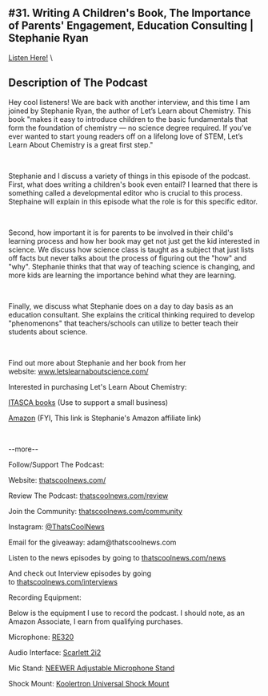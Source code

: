 #31. Writing A Children's Book, The Importance of Parents' Engagement, Education Consulting | Stephanie Ryan
---
[Listen Here!](https://thatscoolnews.podbean.com/e/31-writing-a-childrens-book-the-importance-of-parents-engagement-education-consulting-stephanie-ryan/) \
## Description of The Podcast
<p>Hey cool listeners! We are back with another interview, and this time I am joined by Stephanie Ryan, the author of Let’s Learn about Chemistry. This book "makes it easy to introduce children to the basic fundamentals that form the foundation of chemistry — no science degree required. If you’ve ever wanted to start young readers off on a lifelong love of STEM, Let’s Learn About Chemistry is a great first step."</p>

<p> </p>

<p>Stephanie and I discuss a variety of things in this episode of the podcast. First, what does writing a children's book even entail? I learned that there is something called a developmental editor who is crucial to this process. Stephaine will explain in this episode what the role is for this specific editor.</p>

<p> </p>

<p>Second, how important it is for parents to be involved in their child's learning process and how her book may get not just get the kid interested in science. We discuss how science class is taught as a subject that just lists off facts but never talks about the process of figuring out the "how" and "why". Stephanie thinks that that way of teaching science is changing, and more kids are learning the importance behind what they are learning. </p>

<p> </p>

<p>Finally, we discuss what Stephanie does on a day to day basis as an education consultant. She explains the critical thinking required to develop "phenomenons" that teachers/schools can utilize to better teach their students about science. </p>

<p> </p>

<p>Find out more about Stephanie and her book from her website: <a href='http://www.letslearnaboutscience.com/'>www.letslearnaboutscience.com/</a></p>

Interested in purchasing Let's Learn About Chemistry:
<p><a href='https://itascabooks.com/lets-learn-about-chemistry/'>ITASCA books</a> (Use to support a small business)</p>

<p><a href='https://www.amazon.com/gp/product/1734091622/ref=as_li_qf_asin_il_tl_nodl?ie=UTF8&tag=stephaniery06-20&creative=9325&linkCode=as2&creativeASIN=1734091622&linkId=11d23b3a979987d42d5c47755841bf47'>Amazon</a> (FYI, This link is Stephanie's Amazon affiliate link)</p>

<p> </p>

<p>--more--</p>

Follow/Support The Podcast:
<p>Website: <a href='https://thatscoolnews.com/'>thatscoolnews.com/</a></p>

<p>Review The Podcast: <a href='https://thatscoolnews.com/review/'>thatscoolnews.com/review</a></p>

<p>Join the Community: <a href='https://httpsthatscoolnews.com'>thatscoolnews.com/community</a></p>

<p>Instagram: <a href='https://www.instagram.com/thatscoolnews/'>@ThatsCoolNews</a></p>

<p>Email for the giveaway: adam@thatscoolnews.com</p>

<p>Listen to the news episodes by going to <a href='https://thatscoolnews.com/news/'>thatscoolnews.com/news</a></p>

<p>And check out Interview episodes by going to <a href='https://thatscoolnews.com/interviews/'>thatscoolnews.com/interviews</a></p>

Recording Equipment:
<p>Below is the equipment I use to record the podcast. I should note, as an Amazon Associate, I earn from qualifying purchases.</p>

<p>Microphone: <a href='https://amzn.to/3nFvGuM'>RE320</a></p>

<p>Audio Interface: <a href='https://amzn.to/30XxsNV'>Scarlett 2i2</a></p>

<p>Mic Stand: <a href='https://amzn.to/3nEUMtD'>NEEWER Adjustable Microphone Stand</a></p>

<p>Shock Mount: <a href='https://amzn.to/3lAw0Jb'>Koolertron Universal Shock Mount</a></p>
